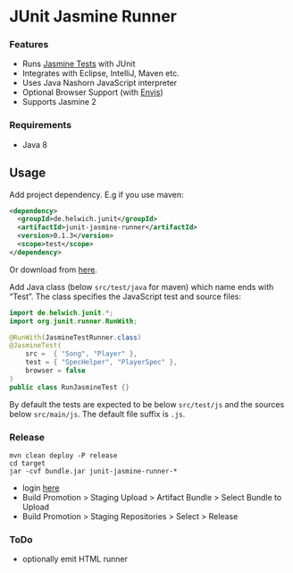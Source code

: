 JUnit Jasmine Runner
====================

### Features
* Runs [Jasmine Tests](http://jasmine.github.io/2.0/introduction.html) with JUnit
* Integrates with Eclipse, IntelliJ, Maven etc.
* Uses Java Nashorn JavaScript interpreter
* Optional Browser Support (with [Envjs](https://github.com/thatcher/env-js))
* Supports Jasmine 2

### Requirements
* Java 8

Usage
-----

Add project dependency. E.g if you use maven:

```xml
<dependency>
  <groupId>de.helwich.junit</groupId>
  <artifactId>junit-jasmine-runner</artifactId>
  <version>0.1.3</version>
  <scope>test</scope>
</dependency>
```

Or download from [here](http://search.maven.org/#search|ga|1|g%3A%22de.helwich.junit%22%20AND%20a%3A%22junit-jasmine-runner%22).

Add Java class (below `src/test/java` for maven) which name ends with “Test”. The class specifies the JavaScript test and source files:

```java
import de.helwich.junit.*;
import org.junit.runner.RunWith;

@RunWith(JasmineTestRunner.class)
@JasmineTest(
    src =  { "Song", "Player" },
    test = { "SpecHelper", "PlayerSpec" },
    browser = false
)
public class RunJasmineTest {}
```

By default the tests are expected to be below `src/test/js` and the sources below `src/main/js`. The default file suffix is `.js`.

### Release

```
mvn clean deploy -P release
cd target
jar -cvf bundle.jar junit-jasmine-runner-*
```

* login [here](https://oss.sonatype.org/)
* Build Promotion > Staging Upload > Artifact Bundle > Select Bundle to Upload
* Build Promotion > Staging Repositories > Select > Release

### ToDo
* optionally emit HTML runner
